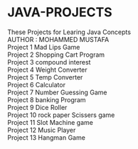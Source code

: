 # JAVA-PROJECTS
These Projects for Learing Java Concepts <br>
AUTHOR : MOHAMMED MUSTAFA <br>
Project 1 Mad Lips Game <br>
Project 2 Shopping Cart Program <br>
Project 3 compound interest <br>
Project 4 Weight Converter <br>
Project 5 Temp Converter <br>
Project 6 Calculator <br>
Project 7 Number Guessing Game <br>
Project 8 banking Program <br>
Project 9 Dice Roller <br>
Project 10 rock paper Scissers game <br>
Project 11 Slot Machine game <br>
Project 12 Music Player <br>
Project 13 Hangman Game <br>
